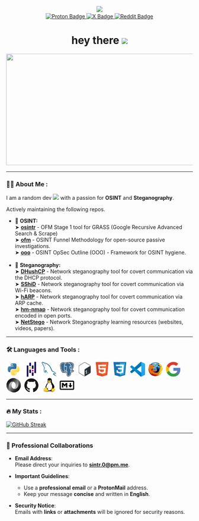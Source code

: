<div id="header" align="center">
  <img src="https://avatars.githubusercontent.com/u/178463983?s=400&u=1665edb63cc29bfd7b91a355cf22a357a6e7c03a&v=4" width="100"/>
  <div id="badges">
    <a href="mailto:sintr.0@pm.me">
      <img src="https://img.shields.io/badge/Proton-purple?style=for-the-badge&logo=protonmail&logoColor=white" alt="Proton Badge" width="100" height="30"/>
    </a>
    <a href="https://x.com/0SINTr">
      <img src="https://img.shields.io/badge/Twitter-black?style=for-the-badge&logo=x&logoColor=white" alt="X Badge" width="100" height="30"/>
    </a>
    <a href="https://www.reddit.com/user/osintfella/">
      <img src="https://img.shields.io/badge/Reddit-orange?style=for-the-badge&logo=reddit&logoColor=white" alt="Reddit Badge" width="100" height="30"/>
    </a>
  </div>
  <h1>
    hey there
  <img src="https://media.giphy.com/media/hvRJCLFzcasrR4ia7z/giphy.gif" width="30px"/>
</h1>
</div>

<div align="center">
  <img src="https://media.giphy.com/media/dWesBcTLavkZuG35MI/giphy.gif" width="600" height="300"/>
</div>

---

### :man_technologist: About Me :
I am a random dev <img src="https://media.giphy.com/media/WUlplcMpOCEmTGBtBW/giphy.gif" width="30"> with a passion for **OSINT** and **Steganography**. 

Actively maintaining the following repos.
- :telescope: **OSINT:**<br />
  ➤ [**osintr**](https://github.com/0SINTr/osintr) - OFM Stage 1 tool for GRASS (Google Recursive Advanced Search & Scrape)<br />
  ➤ [**ofm**](https://github.com/0SINTr/ofm) - OSINT Funnel Methodology for open-source passive investigations.<br />
  ➤ [**ooo**](https://github.com/0SINTr/ooo) - OSINT OpSec Outline (OOO) - Framework for OSINT hygiene.<br /><br />
- :closed_lock_with_key: **Steganography:**<br />
  ➤ [**DHushCP**](https://github.com/0SINTr/DHushCP) - Network steganography tool for covert communication via the DHCP protocol.<br />
  ➤ [**SShiD**](https://github.com/0SINTr/SShiD) - Network steganography tool for covert communication via Wi-Fi beacons.<br />
  ➤ [**hARP**](https://github.com/0SINTr/hARP) - Network steganography tool for covert communication via ARP cache.<br />
  ➤ [**hm-nmap**](https://github.com/0SINTr/hm-nmap) - Network steganography tool for covert communication encoded in open ports.<br />
  ➤ [**NetStego**](https://github.com/0SINTr/NetStego) - Network Steganography learning resources (websites, videos, papers).<br />
 
---

### :hammer_and_wrench: Languages and Tools :
<div>
  <img src="https://github.com/devicons/devicon/blob/master/icons/python/python-original.svg" title="Python" alt="Python" width="40" height="40"/>&nbsp;
  <img src="https://github.com/devicons/devicon/blob/master/icons/pandas/pandas-original.svg" title="Pandas" alt="Python" width="40" height="40"/>&nbsp;
  <img src="https://github.com/devicons/devicon/blob/master/icons/mysql/mysql-original.svg" title="MySQL" alt="Python" width="40" height="40"/>&nbsp;
  <img src="https://github.com/devicons/devicon/blob/master/icons/postgresql/postgresql-original.svg" title="PostgreSQL" alt="Python" width="40" height="40"/>&nbsp;
  <img src="https://github.com/devicons/devicon/blob/master/icons/bash/bash-original.svg" title="Bash" alt="Python" width="40" height="40"/>&nbsp;
  <img src="https://github.com/devicons/devicon/blob/master/icons/html5/html5-original.svg" title="HTML" alt="Python" width="40" height="40"/>&nbsp;
  <img src="https://github.com/devicons/devicon/blob/master/icons/css3/css3-original.svg" title="CSS" alt="Python" width="40" height="40"/>&nbsp;
  <img src="https://github.com/devicons/devicon/blob/master/icons/vscode/vscode-original.svg" title="VSCode" alt="Python" width="40" height="40"/>&nbsp;
  <img src="https://github.com/devicons/devicon/blob/master/icons/firefox/firefox-original.svg" title="Firefox" alt="Python" width="40" height="40"/>&nbsp;
  <img src="https://github.com/devicons/devicon/blob/master/icons/google/google-original.svg" title="Google" alt="Python" width="40" height="40"/>&nbsp;
  <img src="https://github.com/devicons/devicon/blob/master/icons/json/json-original.svg" title="JSON" alt="Python" width="40" height="40"/>&nbsp;
  <img src="https://github.com/devicons/devicon/blob/master/icons/github/github-original.svg" title="GitHub" alt="GitHub" width="40" height="40"/>&nbsp;
  <img src="https://github.com/devicons/devicon/blob/master/icons/linux/linux-original.svg" title="Linux" alt="Ubuntu" width="40" height="40"/>&nbsp;
  <img src="https://github.com/devicons/devicon/blob/master/icons/markdown/markdown-original.svg" title="Markdown" alt="Python" width="40" height="40"/>&nbsp;
</div>

---

### :fire: My Stats :
[![GitHub Streak](http://github-readme-streak-stats.herokuapp.com?user=0SINTr&theme=dark&background=000000)](https://git.io/streak-stats)

---

### 📧 Professional Collaborations

- **Email Address**:  
  Please direct your inquiries to **sintr.0@pm.me**.

- **Important Guidelines**:  
  - Use a **professional email** or a **ProtonMail** address.
  - Keep your message **concise** and written in **English**.

- **Security Notice**:  
  Emails with **links** or **attachments** will be ignored for security reasons.
